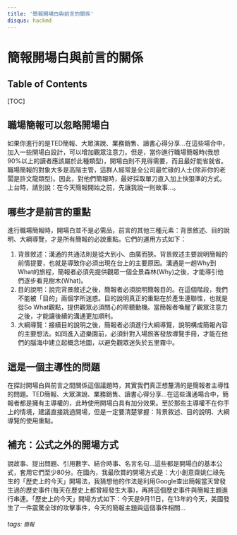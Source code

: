 ```yaml
---
title: '簡報開場白與前言的關係'
disqus: hackmd
---
```


簡報開場白與前言的關係
===

## Table of Contents

[TOC]



## 職場簡報可以忽略開場白
如果你進行的是TED簡報、大眾演說、業務銷售、讀書心得分享...在這些場合中，加入一些開場白設計，可以增加觀眾注意力。但是，當你進行職場簡報時(我想90%以上的讀者應該屬於此種類型)，開場白則不見得需要，而且最好能省就省。職場簡報的對象大多是高階主管，這群人經常是全公司最忙碌的人士(除非你的老闆是許文龍類型)。因此，對他們簡報時，最好採取單刀直入加上快狠準的方式。上台時，請別說：在今天簡報開始之前，先讓我說一則故事...。

## 哪些才是前言的重點
進行職場簡報時，開場白並不是必需品，前言的其他三種元素：背景敘述、目的說明、大綱導覽，才是所有簡報的必說重點。它們的運用方式如下：
1. 背景敘述：溝通的共通法則是從大到小、由廣而狹。背景敘述主要說明簡報的前情提要，也就是導致你必須出現在台上的主要原因。溝通是一趟Why到What的旅程，簡報者必須先提供觀眾一個全景森林(Why)之後，才能導引他們逐步看見樹木(What)。
3. 目的說明：說完背景敘述之後，簡報者必須說明簡報目的。在這個階段，我們不能被「目的」兩個字所迷惑。目的說明真正的重點在於產生連聯性，也就是從So What觀點，提供觀眾必須關心的聆聽動機。當簡報者喚醒了觀眾注意力之後，才能讓後續的溝通更加順利。
4. 大綱導覽：接續目的說明之後，簡報者必須進行大綱導覽，說明構成簡報內容的主要想法。如同進入遊樂園前，必須針對入場旅客發放導覽手冊，才能在他們的腦海中建立起概念地圖，以避免觀眾迷失於五里霧中。

## 這是一個主導性的問題
在探討開場白與前言之間關係這個議題時，其實我們真正想釐清的是簡報者主導性的問題。TED簡報、大眾演說、業務銷售、讀書心得分享...在這些溝通場合中，簡報者都是擁有主導權的，此時使用開場白具有加分效果。至於那些主導權不在你手上的情境，建議直接跳過開場，但是一定要清楚掌握：背景敘述、目的說明、大綱導覽的使用重點。

## 補充：公式之外的開場方式
說故事、提出問題、引用數字、結合時事、名言名句...這些都是開場白的基本公式，套用它們至少80分。在國內，我最欣賞的開場方式是：大小創意齋姚仁祿先生的「歷史上的今天」開場法，我猜想他的作法是利用Google查出簡報當天曾發生過的歷史事件(每天在歷史上都曾經發生大事)，再將這個歷史事件與簡報主題進行串連。「歷史上的今天」開場方式如下：今天是9月11日，在13年的今天，美國發生了一件震驚全球的攻擊事件，今天的簡報主題與這個事件相關...
###### tags: `簡報`
